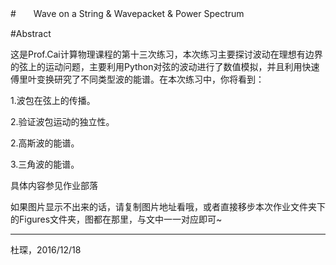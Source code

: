 #　　Wave on a String & Wavepacket & Power Spectrum

#Abstract

这是Prof.Cai计算物理课程的第十三次练习，本次练习主要探讨波动在理想有边界的弦上的运动问题，主要利用Python对弦的波动进行了数值模拟，并且利用快速傅里叶变换研究了不同类型波的能谱。在本次练习中，你将看到：

1.波包在弦上的传播。

2.验证波包运动的独立性。

2.高斯波的能谱。

3.三角波的能谱。

具体内容参见作业部落

如果图片显示不出来的话，请复制图片地址看哦，或者直接移步本次作业文件夹下的Figures文件夹，图都在那里，与文中一一对应即可~

***
杜琛，2016/12/18
